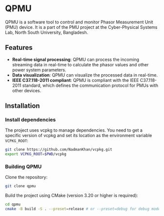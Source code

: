 # QPMU

QPMU is a software tool to control and monitor Phasor Measurement Unit (PMU) device. It is a part of the PMU project at the Cyber-Physical Systems Lab, North South University, Bangladesh.

## Features

- **Real-time signal processing**: QPMU can process the incoming streaming data in real-time to calculate the phasor values and other power system parameters.
- **Data visualization**: QPMU can visualize the processed data in real-time.
- **IEEE C37.118-2011 compliant**: QPMU is compliant with the IEEE C37.118-2011 standard, which defines the communication protocol for PMUs with other devices.

## Installation

### Install dependencies

The project uses vcpkg to manage dependencies. You need to get a specific version of vcpkg and set its location as the environment variable `VCPKG_ROOT`:

```bash
git clone https://github.com/NadmanKhan/vcpkg.git
export VCPKG_ROOT=$PWD/vcpkg
```

### Building QPMU

Clone the repository:

```bash
git clone qpmu
```

Build the project using CMake (version 3.20 or higher is required):

```bash
cd qpmu
cmake -B build -S . --preset=release # or --preset=debug for debug mode
```
